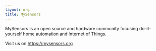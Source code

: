 ```yaml
---
layout: org
title: MySensors
---
```

MySensors is an open source and hardware community focusing do-it-yourself home automation and Internet of Things.

Visit us on https://mysensors.org
